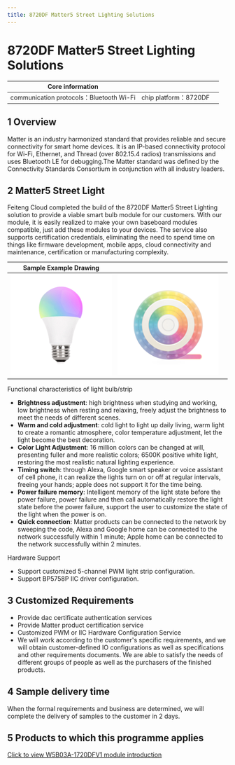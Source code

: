 ```yaml
---
title: 8720DF Matter5 Street Lighting Solutions
---
```


# 8720DF Matter5 Street Lighting Solutions

| Core information |        |         |
| -------- | ---------- |------------ |
| communication protocols：Bluetooth Wi-Fi |   chip platform：8720DF   |          |


## 1 Overview
Matter is an industry harmonized standard that provides reliable and secure connectivity for smart home devices. It is an IP-based connectivity protocol for Wi-Fi, Ethernet, and Thread (over 802.15.4 radios) transmissions and uses Bluetooth LE for debugging.The Matter standard was defined by the Connectivity Standards Consortium in conjunction with all industry leaders.

<!-- ![tupian](/assets/images/matter/overview.png)

![可提供设备关系](/assets/images/matter/产品提供设备图.png) -->

## 2 Matter5 Street Light

Feiteng Cloud completed the build of the 8720DF Matter5 Street Lighting solution to provide a viable smart bulb module for our customers. With our module, it is easily realized to make your own baseboard modules compatible, just add these modules to your devices. The service also supports certification credentials, eliminating the need to spend time on things like firmware development, mobile apps, cloud connectivity and maintenance, certification or manufacturing complexity.

|    Sample Example Drawing     |        |           |
| ----  |  --------- | ------ |
|   ![5 Way Dome Bulb](/assets/images/matter/5灯泡.png)    |     ![5 Way Light Strip](/assets/images/matter/5路灯带.png)    |          |

Functional characteristics of light bulb/strip

- **Brightness adjustment**: high brightness when studying and working, low brightness when resting and relaxing, freely adjust the brightness to meet the needs of different scenes.
- **Warm and cold adjustment**: cold light to light up daily living, warm light to create a romantic atmosphere, color temperature adjustment, let the light become the best decoration.
- **Color Light Adjustment**: 16 million colors can be changed at will, presenting fuller and more realistic colors; 6500K positive white light, restoring the most realistic natural lighting experience.
- **Timing switch**: through Alexa, Google smart speaker or voice assistant of cell phone, it can realize the lights turn on or off at regular intervals, freeing your hands; apple does not support it for the time being.
- **Power failure memory**: Intelligent memory of the light state before the power failure, power failure and then call automatically restore the light state before the power failure, support the user to customize the state of the light when the power is on.
- **Quick connection**: Matter products can be connected to the network by sweeping the code, Alexa and Google home can be connected to the network successfully within 1 minute; Apple home can be connected to the network successfully within 2 minutes.

Hardware Support

- Support customized 5-channel PWM light strip configuration.
- Support BP5758P IIC driver configuration.

## 3 Customized Requirements

- Provide dac certificate authentication services
- Provide Matter product certification service
- Customized PWM or IIC Hardware Configuration Service
- We will work according to the customer's specific requirements, and we will obtain customer-defined IO configurations as well as specifications and other requirements documents. We are able to satisfy the needs of different groups of people as well as the purchasers of the finished products.

## 4 Sample delivery time
When the formal requirements and business are determined, we will complete the delivery of samples to the customer in 2 days.

## 5 Products to which this programme applies

[Click to view W5B03A-1720DFV1 module introduction](../../products/8720df/W5B03A-1720DFV1.md)
